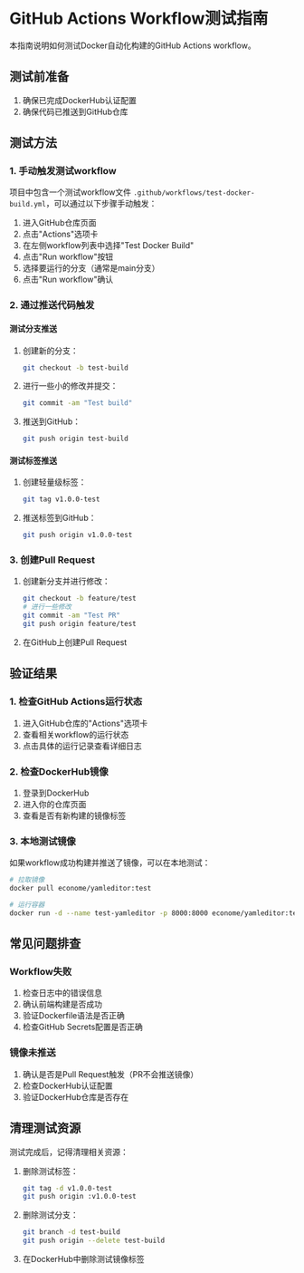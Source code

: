 # GitHub Actions Workflow测试指南

本指南说明如何测试Docker自动化构建的GitHub Actions workflow。

## 测试前准备

1. 确保已完成DockerHub认证配置
2. 确保代码已推送到GitHub仓库

## 测试方法

### 1. 手动触发测试workflow

项目中包含一个测试workflow文件 `.github/workflows/test-docker-build.yml`，可以通过以下步骤手动触发：

1. 进入GitHub仓库页面
2. 点击"Actions"选项卡
3. 在左侧workflow列表中选择"Test Docker Build"
4. 点击"Run workflow"按钮
5. 选择要运行的分支（通常是main分支）
6. 点击"Run workflow"确认

### 2. 通过推送代码触发

#### 测试分支推送
1. 创建新的分支：
   ```bash
   git checkout -b test-build
   ```
2. 进行一些小的修改并提交：
   ```bash
   git commit -am "Test build"
   ```
3. 推送到GitHub：
   ```bash
   git push origin test-build
   ```

#### 测试标签推送
1. 创建轻量级标签：
   ```bash
   git tag v1.0.0-test
   ```
2. 推送标签到GitHub：
   ```bash
   git push origin v1.0.0-test
   ```

### 3. 创建Pull Request

1. 创建新分支并进行修改：
   ```bash
   git checkout -b feature/test
   # 进行一些修改
   git commit -am "Test PR"
   git push origin feature/test
   ```
2. 在GitHub上创建Pull Request

## 验证结果

### 1. 检查GitHub Actions运行状态

1. 进入GitHub仓库的"Actions"选项卡
2. 查看相关workflow的运行状态
3. 点击具体的运行记录查看详细日志

### 2. 检查DockerHub镜像

1. 登录到DockerHub
2. 进入你的仓库页面
3. 查看是否有新构建的镜像标签

### 3. 本地测试镜像

如果workflow成功构建并推送了镜像，可以在本地测试：

```bash
# 拉取镜像
docker pull econome/yamleditor:test

# 运行容器
docker run -d --name test-yamleditor -p 8000:8000 econome/yamleditor:test
```

## 常见问题排查

### Workflow失败

1. 检查日志中的错误信息
2. 确认前端构建是否成功
3. 验证Dockerfile语法是否正确
4. 检查GitHub Secrets配置是否正确

### 镜像未推送

1. 确认是否是Pull Request触发（PR不会推送镜像）
2. 检查DockerHub认证配置
3. 验证DockerHub仓库是否存在

## 清理测试资源

测试完成后，记得清理相关资源：

1. 删除测试标签：
   ```bash
   git tag -d v1.0.0-test
   git push origin :v1.0.0-test
   ```

2. 删除测试分支：
   ```bash
   git branch -d test-build
   git push origin --delete test-build
   ```

3. 在DockerHub中删除测试镜像标签